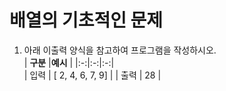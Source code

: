 # 배열의 기초적인 문제
1. 아래 이출력 양식을 참고하여 프로그램을 작성하시오.  
| **구분** |**예시** |
|:-:|:-:|:-:|  
| 입력  | [ 2, 4, 6, 7, 9]   | 
| 출력  | 28  |   

